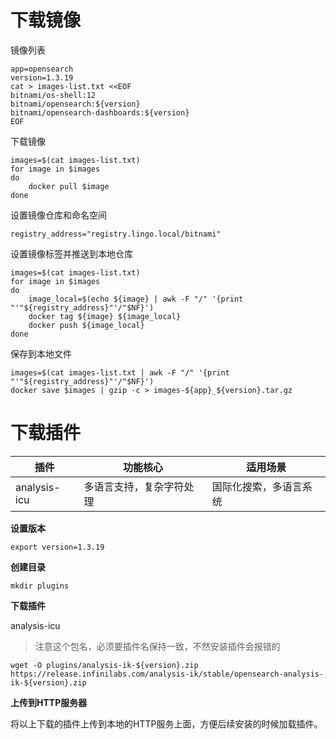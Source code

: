 # 下载镜像

镜像列表

```
app=opensearch
version=1.3.19
cat > images-list.txt <<EOF
bitnami/os-shell:12
bitnami/opensearch:${version}
bitnami/opensearch-dashboards:${version}
EOF
```

下载镜像

```
images=$(cat images-list.txt)
for image in $images
do
    docker pull $image
done
```

设置镜像仓库和命名空间

```
registry_address="registry.lingo.local/bitnami"
```

设置镜像标签并推送到本地仓库

```shell
images=$(cat images-list.txt)
for image in $images
do
	image_local=$(echo ${image} | awk -F "/" '{print "'"${registry_address}"'/"$NF}')
	docker tag ${image} ${image_local}
	docker push ${image_local}
done
```

保存到本地文件

```
images=$(cat images-list.txt | awk -F "/" '{print "'"${registry_address}"'/"$NF}')
docker save $images | gzip -c > images-${app}_${version}.tar.gz
```



# 下载插件

| 插件         | 功能核心                 | 适用场景               |
| ------------ | ------------------------ | ---------------------- |
| analysis-icu | 多语言支持，复杂字符处理 | 国际化搜索，多语言系统 |

**设置版本**

```
export version=1.3.19
```

**创建目录**

```
mkdir plugins
```

**下载插件**

analysis-icu

> 注意这个包名，必须要插件名保持一致，不然安装插件会报错的

```
wget -O plugins/analysis-ik-${version}.zip https://release.infinilabs.com/analysis-ik/stable/opensearch-analysis-ik-${version}.zip
```

**上传到HTTP服务器**

将以上下载的插件上传到本地的HTTP服务上面，方便后续安装的时候加载插件。

